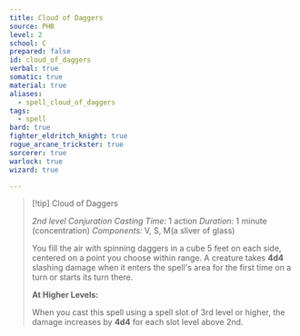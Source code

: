 ```yaml
---
title: Cloud of Daggers
source: PHB
level: 2
school: C
prepared: false
id: cloud_of_daggers
verbal: true
somatic: true
material: true
aliases:
  - spell_cloud_of_daggers
tags:
  - spell
bard: true
fighter_eldritch_knight: true
rogue_arcane_trickster: true
sorcerer: true
warlock: true
wizard: true

---
```

>[!tip] Cloud of Daggers
>
> *2nd level Conjuration*
> *Casting Time:* 1 action
> *Duration:* 1 minute (concentration)
> *Components:* V, S, M(a sliver of glass)
>
>You fill the air with spinning daggers in a cube 5 feet on each side, centered on a point you choose within range. A creature takes **4d4** slashing damage when it enters the spell's area for the first time on a turn or starts its turn there.
>
>**At Higher Levels:**
>
>When you cast this spell using a spell slot of 3rd level or higher, the damage increases by **4d4** for each slot level above 2nd.
>

